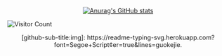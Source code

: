 <div id="title" align=center>

[![Anurag's GitHub stats](https://github-readme-stats.vercel.app/api?username=guokejie&show_icons=true&theme=tokyonight)](https://b23.tv/iEJTnPp)

</div>


![Visitor Count](https://profile-counter.glitch.me/guokejie/count.svg)


<div id="count" align=center>
[github-sub-title:img]: https://readme-typing-svg.herokuapp.com?font=Segoe+Script&center=true&lines=guokejie.
